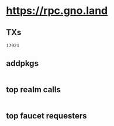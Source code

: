 # https://rpc.gno.land

## TXs
```
17921
```

## addpkgs
```
```

## top realm calls
```
```

## top faucet requesters
```
```

